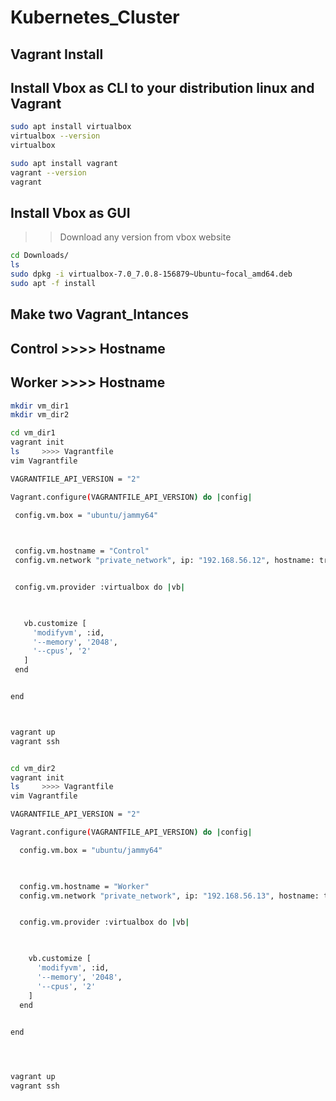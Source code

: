 # Kubernetes_Cluster
## Vagrant Install
## Install Vbox as CLI to your distribution linux and Vagrant 

``` bash
sudo apt install virtualbox
virtualbox --version
virtualbox

sudo apt install vagrant
vagrant --version
vagrant
```

## Install Vbox as GUI
 >> Download any version  from vbox website 
 
 ``` bash 
 cd Downloads/
 ls
 sudo dpkg -i virtualbox-7.0_7.0.8-156879~Ubuntu~focal_amd64.deb
 sudo apt -f install 
 ```
 
 ## Make two Vagrant_Intances
 ## Control     >>>> Hostname
 ## Worker      >>>> Hostname
 
 ``` bash
 mkdir vm_dir1
 mkdir vm_dir2
 
 cd vm_dir1
vagrant init
ls     >>>> Vagrantfile
vim Vagrantfile

VAGRANTFILE_API_VERSION = "2"

Vagrant.configure(VAGRANTFILE_API_VERSION) do |config|
  
  config.vm.box = "ubuntu/jammy64"


 
  config.vm.hostname = "Control"
  config.vm.network "private_network", ip: "192.168.56.12", hostname: true


  config.vm.provider :virtualbox do |vb|


   
    vb.customize [
      'modifyvm', :id,
      '--memory', '2048',
      '--cpus', '2'
    ]
  end

 
end



vagrant up
vagrant ssh
```

``` bash

cd vm_dir2
vagrant init
ls     >>>> Vagrantfile
vim Vagrantfile

VAGRANTFILE_API_VERSION = "2"

Vagrant.configure(VAGRANTFILE_API_VERSION) do |config|

  config.vm.box = "ubuntu/jammy64"


  
  config.vm.hostname = "Worker"
  config.vm.network "private_network", ip: "192.168.56.13", hostname: true


  config.vm.provider :virtualbox do |vb|


   
    vb.customize [
      'modifyvm', :id,
      '--memory', '2048',
      '--cpus', '2'
    ]
  end

  
end




vagrant up
vagrant ssh

```


